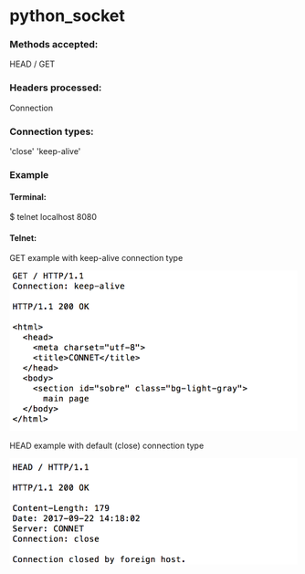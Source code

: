 # python_socket

### Methods accepted: 
HEAD / GET
### Headers processed: 
Connection
### Connection types: 
'close'
'keep-alive'

### Example
#### Terminal: 
$ telnet localhost 8080

#### Telnet: 
GET example with keep-alive connection type

![alt GET](request_samples/GET_Example.png)

HEAD example with default (close) connection type

![alt HEAD](request_samples/HEAD_Example.png)
